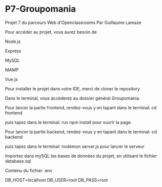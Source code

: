 # P7-Groupomania

Projet 7 du parcours Web d'Openclassrooms Par Guillaume Lamaze 






Pour accéder au projet, vous aurez besoin de   

Node.js

Express

MySQL

MAMP 

Vue.js





Pour installer le projet dans votre IDE, merci de cloner le repository



Dans le terminal, vous accéderez au dossier général Groupomania.
   
   

Pour lancer la partie frontend, rendez-vous y en tapant dans le terminal:   cd frontend

puis tapez dans le terminal:   run npm install pour ouvrir la page. 



Pour lancer la partie backend, rendez-vous y en tapant dans le terminal:   cd backend

puis tapez dans le terminal:   nodemon server.js   pour lancer le serveur






Importez dans mySQL les bases de données du projet, en utilisant le fichier database.sql





Contenu du fichier .env


DB_HOST=localhost
DB_USER=root
DB_PASS=root
